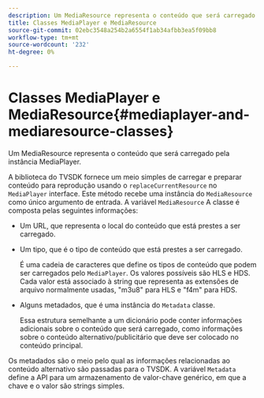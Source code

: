 ```yaml
---
description: Um MediaResource representa o conteúdo que será carregado pela instância MediaPlayer.
title: Classes MediaPlayer e MediaResource
source-git-commit: 02ebc3548a254b2a6554f1ab34afbb3ea5f09bb8
workflow-type: tm+mt
source-wordcount: '232'
ht-degree: 0%

---
```


# Classes MediaPlayer e MediaResource{#mediaplayer-and-mediaresource-classes}

Um MediaResource representa o conteúdo que será carregado pela instância MediaPlayer.

<!--<a id="section_B09A012C97454AF58CE2269B800D8027"></a>-->

A biblioteca do TVSDK fornece um meio simples de carregar e preparar conteúdo para reprodução usando o `replaceCurrentResource` no `MediaPlayer` interface. Este método recebe uma instância do `MediaResource` como único argumento de entrada. A variável `MediaResource` A classe é composta pelas seguintes informações:

* Um URL, que representa o local do conteúdo que está prestes a ser carregado.
* Um tipo, que é o tipo de conteúdo que está prestes a ser carregado.

  É uma cadeia de caracteres que define os tipos de conteúdo que podem ser carregados pelo `MediaPlayer`. Os valores possíveis são HLS e HDS. Cada valor está associado à string que representa as extensões de arquivo normalmente usadas, &quot;m3u8&quot; para HLS e &quot;f4m&quot; para HDS.
* Alguns metadados, que é uma instância do `Metadata` classe.

  Essa estrutura semelhante a um dicionário pode conter informações adicionais sobre o conteúdo que será carregado, como informações sobre o conteúdo alternativo/publicitário que deve ser colocado no conteúdo principal.

Os metadados são o meio pelo qual as informações relacionadas ao conteúdo alternativo são passadas para o TVSDK. A variável `Metadata` define a API para um armazenamento de valor-chave genérico, em que a chave e o valor são strings simples.
